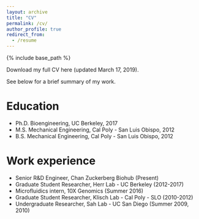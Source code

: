 ```yaml
---
layout: archive
title: "CV"
permalink: /cv/
author_profile: true
redirect_from:
  - /resume
---
```


{% include base_path %}

Download my full CV here (updated March 17, 2019).

See below for a brief summary of my work.

Education
======
* Ph.D. Bioengineering, UC Berkeley, 2017
* M.S. Mechanical Engineering, Cal Poly - San Luis Obispo, 2012
* B.S. Mechanical Engineering, Cal Poly - San Luis Obispo, 2012

Work experience
======
* Senior R&D Engineer, Chan Zuckerberg Biohub (Present)
* Graduate Student Researcher, Herr Lab - UC Berkeley (2012-2017)
* Microfluidics intern, 10X Genomics (Summer 2016)
* Graduate Student Researcher, Klisch Lab - Cal Poly - SLO (2010-2012)
* Undergraduate Researcher, Sah Lab - UC San Diego (Summer 2009, 2010)